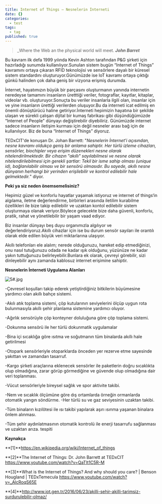 ```yaml
---
title: Internet of Things – Nesnelerin İnterneti
date: {}
categories:
  - test
tags:
  - tag
published: true
---
```

> _Where the Web an the physical world will meet.   _**John Barret**_

Bu kavram ilk defa 1999 yılında Kevin Ashton tarafından P&G şirketi için hazırladığı sunumda kullanılıyor.Sunulan sistem bugün “Internet of Things” kavramını ortaya çıkaran RFID teknolojisi ve sensörlere dayalı bir küresel sistem standardını oluşturuyor.Günümüzde ise IoT kavramı ortaya çıktığı günkü halinden çok daha geniş bir vizyona erişmiş durumda.

İnternet, hayatımızın büyük bir parçasını oluşturmanın yanında internetin neredeyse tamamını insanların üretttiği veriler, fotograflar, kayıtlar, kitaplar, videolar vb. oluşturuyor.Sonuçta bu veriler insanlarla ilgili olan, insanlar için ve yine insanların ürettiği verilerden oluşuyor.Bu da interneti  icat edilmiş en önemli dönüştürücü haline getiriyor.İnterneti hepimizin hayatına bir şekilde ulaşan  ve sürekli çalışan dijital bir kumaş fabrikası gibi düşündüğümüzde “Internet of People" dünyayı değiştirebilir diyebiliriz.
Günümüzde internet sadece insanların iletişim kurması için değil nesneler arası bağ için de kullanılıyor. Biz de buna  “Internet of Things”  diyoruz.

TEDxCIT'de konuşan Dr. Johan Barrett: "_Nesnelerin İnternet'i açısından, nesne kavramı oldukça geniş bir anlama sahiptir. Her türlü izleme cihazları, sensörler, biochipler veya erişim düzenekleri nesne olarak nitelendirilmektedir. Bir cihazın "akıllı" sayılabilmesi ve nesne olarak nitelendirilebilmesi için gerekli şartlar: Tekil bir isme sahip olması (unique id), bağlanılabilir olması ve bir sensörü olmasıdır. Bu sayede, akıllı nesne dünyanın herhangi bir yerinden erişilebilir ve kontrol edilebilir hale gelmektedir._" diyor.

**Peki ya siz neden önemsemelisiniz?**

Hepimiz güzel ve konforlu hayatlar yaşamak istiyoruz ve internet of things‘in  algılama, iletme değerlendirme, birbirleri arasında iletilim kurabilme özellikleri ile bize takip edilebilir ve uzaktan kontol edilebilir sistem oluşturmaya olanak veriyor.Böylece gelecekte  bize daha güvenli, konforlu, pratik, rahat ve yönetilebilir bir yaşam vaad ediyor.



Biz insanlar dünyayı beş duyu organımızla algılıyor ve değerlendiriyoruz.Akıllı cihazlar için ise bu durum sensör sayıları ile orantılı olarak elde edilen büyük  veri miktarlarına  ulaşıyor.

Akıllı telefonları ele alalım; nerede olduğunuzu, hareket edip etmediğinizi, onu nasıl tutuğunuzu odada ne kadar ışık olduğunu, yüzünüze ne kadar yakın tuttuğunuzu belirleyebilir.Bunlara ek olarak, çevreyi görebilir, sizi dinleyebilir aynı zamanda kablosuz internet erişimine sahiptir.

**Nesnelerin İnterneti Uygulama Alanları**

![5#.jpg]({{site.baseurl}}/_posts/5#.jpg)


-Çevresel koşulları takip ederek yetiştirdiğiniz bitkilerin büyümesine yardımcı olan akıllı bahçe sistemi.

-Akılı atık toplama sistemi, çöp kutularının seviyelerini ölçüp uygun rota bulunmasıyla akıllı şehir planlama sistemine yardımcı oluyor.

-Ağırlık sensörüyle çöp konteyner doluluğuna göre çöp toplama sistemi.

-Dokunma sensörü ile her türlü dokunmatik uygulamalar

-Bina içi sıcaklığa göre ısıtma ve soğutmanın tüm binalarda akıllı hale getirilmesi

-Otopark sensörleriyle otoparklarda önceden yer rezerve etme sayesinde yakıttan ve zamandan
tasarruf.

-Kargo şirketi araçlarına eklenecek sensörler ile paketlerin doğru sıcaklıkta olup olmadığına, zarar görüp görmediğine ve güvende olup olmadığına dair veri toplanması.

-Vücut sensörleriyle bireysel sağlık ve spor aktivite takibi.

-Nem ve sıcaklık ölçümüne göre dış ortamlarda örneğin ormanlarda otomatik yangın söndürme.
-Her türlü su ve gaz seviyesinin uzaktan takibi.

-Tüm binaların kızılötesi ile ısı takibi yapılarak aşırı ısınma yaşanan binalara önlem alınması.

-Tüm şehir aydınlatmasının otomatik kontrolü ile enerji tasarrufu sağlanması ve uzaktan arıza. tespiti

**Kaynakça**

**[1]**https://en.wikipedia.org/wiki/Internet_of_things

**[2]**The Internet of Things: Dr. John Barrett at TEDxCIT
https://www.youtube.com/watch?v=QaTIt1C5R-M

**[3]**What is the Internet of Things? And why should you care? | Benson Hougland | TEDxTemecula
https://www.youtube.com/watch?v=_AlcRoqS65E

**[4]**http://www.iot.gen.tr/2016/06/23/akilli-sehir-akilli-tarimsiz-surdurulebilir-olmaz/
